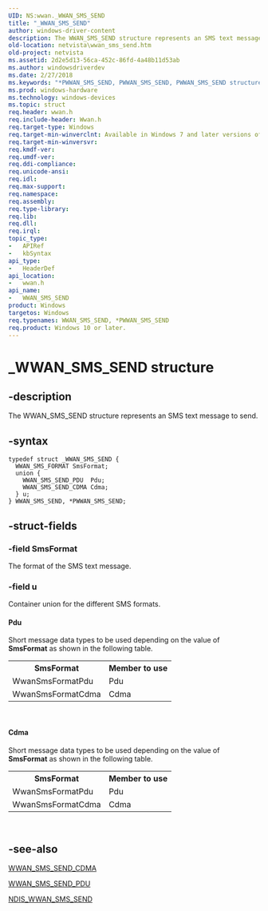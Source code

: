 ```yaml
---
UID: NS:wwan._WWAN_SMS_SEND
title: "_WWAN_SMS_SEND"
author: windows-driver-content
description: The WWAN_SMS_SEND structure represents an SMS text message to send.
old-location: netvista\wwan_sms_send.htm
old-project: netvista
ms.assetid: 2d2e5d13-56ca-452c-86fd-4a48b11d53ab
ms.author: windowsdriverdev
ms.date: 2/27/2018
ms.keywords: "*PWWAN_SMS_SEND, PWWAN_SMS_SEND, PWWAN_SMS_SEND structure pointer [Network Drivers Starting with Windows Vista], WWAN_SMS_SEND, WWAN_SMS_SEND structure [Network Drivers Starting with Windows Vista], WwanRef_5212cb88-8eeb-4aef-8ecd-8a0634db962c.xml, _WWAN_SMS_SEND, netvista.wwan_sms_send, wwan/PWWAN_SMS_SEND, wwan/WWAN_SMS_SEND"
ms.prod: windows-hardware
ms.technology: windows-devices
ms.topic: struct
req.header: wwan.h
req.include-header: Wwan.h
req.target-type: Windows
req.target-min-winverclnt: Available in Windows 7 and later versions of Windows.
req.target-min-winversvr: 
req.kmdf-ver: 
req.umdf-ver: 
req.ddi-compliance: 
req.unicode-ansi: 
req.idl: 
req.max-support: 
req.namespace: 
req.assembly: 
req.type-library: 
req.lib: 
req.dll: 
req.irql: 
topic_type:
-	APIRef
-	kbSyntax
api_type:
-	HeaderDef
api_location:
-	wwan.h
api_name:
-	WWAN_SMS_SEND
product: Windows
targetos: Windows
req.typenames: WWAN_SMS_SEND, *PWWAN_SMS_SEND
req.product: Windows 10 or later.
---
```


# _WWAN_SMS_SEND structure


## -description


The WWAN_SMS_SEND structure represents an SMS text message to send.


## -syntax


````
typedef struct _WWAN_SMS_SEND {
  WWAN_SMS_FORMAT SmsFormat;
  union {
    WWAN_SMS_SEND_PDU  Pdu;
    WWAN_SMS_SEND_CDMA Cdma;
  } u;
} WWAN_SMS_SEND, *PWWAN_SMS_SEND;
````


## -struct-fields




### -field SmsFormat

The format of the SMS text message.


### -field u

Container union for the different SMS formats.



#### Pdu

Short message data types to be used depending on the value of 
      <b>SmsFormat</b> as shown in the following table.
      

<table>
<tr>
<th>SmsFormat</th>
<th>Member to use</th>
</tr>
<tr>
<td>
WwanSmsFormatPdu

</td>
<td>
Pdu

</td>
</tr>
<tr>
<td>
WwanSmsFormatCdma

</td>
<td>
Cdma

</td>
</tr>
</table>
 



#### Cdma

Short message data types to be used depending on the value of 
      <b>SmsFormat</b> as shown in the following table.
      

<table>
<tr>
<th>SmsFormat</th>
<th>Member to use</th>
</tr>
<tr>
<td>
WwanSmsFormatPdu

</td>
<td>
Pdu

</td>
</tr>
<tr>
<td>
WwanSmsFormatCdma

</td>
<td>
Cdma

</td>
</tr>
</table>
 


## -see-also

<a href="..\wwan\ns-wwan-_wwan_sms_send_cdma.md">WWAN_SMS_SEND_CDMA</a>



<a href="..\wwan\ns-wwan-_wwan_sms_send_pdu.md">WWAN_SMS_SEND_PDU</a>



<a href="..\ndiswwan\ns-ndiswwan-_ndis_wwan_sms_send.md">NDIS_WWAN_SMS_SEND</a>



 

 


